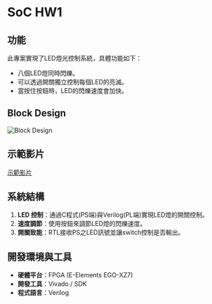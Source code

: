 # SoC HW1

## 功能
此專案實現了LED燈光控制系統，具體功能如下：
- 八個LED燈同時閃爍。
- 可以透過開關獨立控制每個LED的亮滅。
- 當按住按鈕時，LED的閃爍速度會加快。

## Block Design

![Block Design](https://github.com/user-attachments/assets/44c7e07f-257b-403f-9c85-7fe447064de8)

## 示範影片

[示範影片](https://github.com/user-attachments/assets/2d539650-7342-4385-96db-a5239f3c941b)

## 系統結構
1. **LED 控制**：通過C程式(PS端)與Verilog(PL端)實現LED燈的開關控制。
2. **速度調節**：使用按鈕來調節LED燈的閃爍速度。
3. **開關致能**：RTL接收PS之LED訊號並讓switch控制是否輸出。

## 開發環境與工具
- **硬體平台**：FPGA (E-Elements EGO-XZ7) 
- **開發工具**：Vivado / SDK 
- **程式語言**：Verilog
